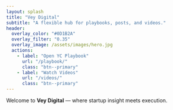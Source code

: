 ```yaml
---
layout: splash
title: "Vey Digital"
subtitle: "A flexible hub for playbooks, posts, and videos."
header:
  overlay_color: "#0D1B2A"
  overlay_filter: "0.35"
  overlay_image: /assets/images/hero.jpg
  actions:
    - label: "Open YC Playbook"
      url: "/playbook/"
      class: "btn--primary"
    - label: "Watch Videos"
      url: "/videos/"
      class: "btn--primary"
---
```


Welcome to **Vey Digital** — where startup insight meets execution.
